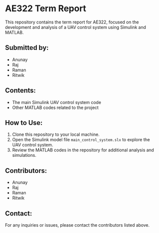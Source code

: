 # AE322 Term Report

This repository contains the term report for AE322, focused on the development and analysis of a UAV control system using Simulink and MATLAB.

## Submitted by:

- Anunay
- Raj
- Raman
- Ritwik

## Contents:

- The main Simulink UAV control system code
- Other MATLAB codes related to the project

## How to Use:

1. Clone this repository to your local machine.
2. Open the Simulink model file `main_control_system.slx` to explore the UAV control system.
3. Review the MATLAB codes in the repository for additional analysis and simulations.

## Contributors:

- Anunay
- Raj
- Raman
- Ritwik

## Contact:

For any inquiries or issues, please contact the contributors listed above.
